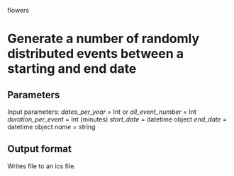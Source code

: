flowers

# Generate a number of randomly distributed events between a starting and end date

## Parameters
Input parameters:
_dates_per_year_ = Int or _all_event_number_ = Int
_duration_per_event_ = Int (minutes)
_start_date_ = datetime object
_end_date_ = datetime object
_name_ = string

## Output format
Writes file to an ics file.